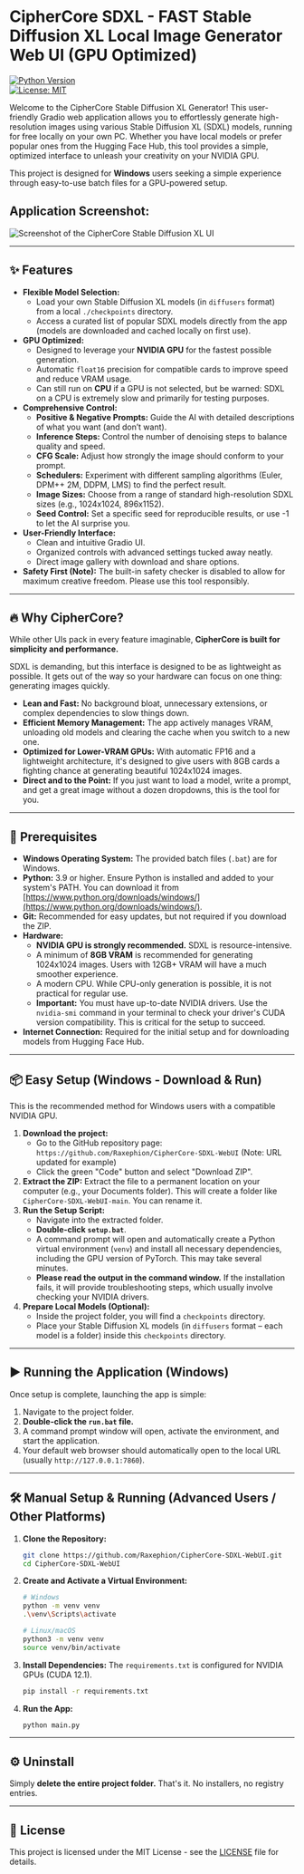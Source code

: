 # CipherCore SDXL - FAST Stable Diffusion XL Local Image Generator Web UI (GPU Optimized)
[![Python Version](https://img.shields.io/badge/python-3.9+-blue.svg)](https://www.python.org/downloads/)  
[![License: MIT](https://img.shields.io/badge/License-MIT-yellow.svg)](https://opensource.org/licenses/MIT)

Welcome to the CipherCore Stable Diffusion XL Generator! This user-friendly Gradio web application allows you to effortlessly generate high-resolution images using various Stable Diffusion XL (SDXL) models, running for free locally on your own PC. Whether you have local models or prefer popular ones from the Hugging Face Hub, this tool provides a simple, optimized interface to unleash your creativity on your NVIDIA GPU.

This project is designed for **Windows** users seeking a simple experience through easy-to-use batch files for a GPU-powered setup.

## Application Screenshot:
![Screenshot of the CipherCore Stable Diffusion XL UI](images/ciphercore01.png)

---

## ✨ Features
- **Flexible Model Selection:**
  - Load your own Stable Diffusion XL models (in `diffusers` format) from a local `./checkpoints` directory.
  - Access a curated list of popular SDXL models directly from the app (models are downloaded and cached locally on first use).
- **GPU Optimized:**
  - Designed to leverage your **NVIDIA GPU** for the fastest possible generation.
  - Automatic `float16` precision for compatible cards to improve speed and reduce VRAM usage.
  - Can still run on **CPU** if a GPU is not selected, but be warned: SDXL on a CPU is extremely slow and primarily for testing purposes.
- **Comprehensive Control:**
  - **Positive & Negative Prompts:** Guide the AI with detailed descriptions of what you want (and don’t want).
  - **Inference Steps:** Control the number of denoising steps to balance quality and speed.
  - **CFG Scale:** Adjust how strongly the image should conform to your prompt.
  - **Schedulers:** Experiment with different sampling algorithms (Euler, DPM++ 2M, DDPM, LMS) to find the perfect result.
  - **Image Sizes:** Choose from a range of standard high-resolution SDXL sizes (e.g., 1024x1024, 896x1152).
  - **Seed Control:** Set a specific seed for reproducible results, or use -1 to let the AI surprise you.
- **User-Friendly Interface:**
  - Clean and intuitive Gradio UI.
  - Organized controls with advanced settings tucked away neatly.
  - Direct image gallery with download and share options.
- **Safety First (Note):** The built-in safety checker is disabled to allow for maximum creative freedom. Please use this tool responsibly.

---

## 🔥 Why CipherCore?
While other UIs pack in every feature imaginable, **CipherCore is built for simplicity and performance.**

SDXL is demanding, but this interface is designed to be as lightweight as possible. It gets out of the way so your hardware can focus on one thing: generating images quickly.

- **Lean and Fast:** No background bloat, unnecessary extensions, or complex dependencies to slow things down.
- **Efficient Memory Management:** The app actively manages VRAM, unloading old models and clearing the cache when you switch to a new one.
- **Optimized for Lower-VRAM GPUs:** With automatic FP16 and a lightweight architecture, it's designed to give users with 8GB cards a fighting chance at generating beautiful 1024x1024 images.
- **Direct and to the Point:** If you just want to load a model, write a prompt, and get a great image without a dozen dropdowns, this is the tool for you.

---

## 🚀 Prerequisites
- **Windows Operating System:** The provided batch files (`.bat`) are for Windows.
- **Python:** 3.9 or higher. Ensure Python is installed and added to your system's PATH. You can download it from [https://www.python.org/downloads/windows/](https://www.python.org/downloads/windows/).
- **Git:** Recommended for easy updates, but not required if you download the ZIP.
- **Hardware:**
  - **NVIDIA GPU is strongly recommended.** SDXL is resource-intensive.
  - A minimum of **8GB VRAM** is recommended for generating 1024x1024 images. Users with 12GB+ VRAM will have a much smoother experience.
  - A modern CPU. While CPU-only generation is possible, it is not practical for regular use.
  - **Important:** You must have up-to-date NVIDIA drivers. Use the `nvidia-smi` command in your terminal to check your driver's CUDA version compatibility. This is critical for the setup to succeed.
- **Internet Connection:** Required for the initial setup and for downloading models from Hugging Face Hub.

---

## 📦 Easy Setup (Windows - Download & Run)
This is the recommended method for Windows users with a compatible NVIDIA GPU.

1.  **Download the project:**
    *   Go to the GitHub repository page: `https://github.com/Raxephion/CipherCore-SDXL-WebUI` (Note: URL updated for example)
    *   Click the green "Code" button and select "Download ZIP".
2.  **Extract the ZIP:** Extract the file to a permanent location on your computer (e.g., your Documents folder). This will create a folder like `CipherCore-SDXL-WebUI-main`. You can rename it.
3.  **Run the Setup Script:**
    *   Navigate into the extracted folder.
    *   **Double-click `setup.bat`**.
    *   A command prompt will open and automatically create a Python virtual environment (`venv`) and install all necessary dependencies, including the GPU version of PyTorch. This may take several minutes.
    *   **Please read the output in the command window.** If the installation fails, it will provide troubleshooting steps, which usually involve checking your NVIDIA drivers.
4.  **Prepare Local Models (Optional):**
    *   Inside the project folder, you will find a `checkpoints` directory.
    *   Place your Stable Diffusion XL models (in `diffusers` format – each model is a folder) inside this `checkpoints` directory.

---

## ▶️ Running the Application (Windows)
Once setup is complete, launching the app is simple:

1.  Navigate to the project folder.
2.  **Double-click the `run.bat` file.**
3.  A command prompt window will open, activate the environment, and start the application.
4.  Your default web browser should automatically open to the local URL (usually `http://127.0.0.1:7860`).

---

## 🛠️ Manual Setup & Running (Advanced Users / Other Platforms)
1.  **Clone the Repository:**
    ```bash
    git clone https://github.com/Raxephion/CipherCore-SDXL-WebUI.git
    cd CipherCore-SDXL-WebUI
    ```
2.  **Create and Activate a Virtual Environment:**
    ```bash
    # Windows
    python -m venv venv
    .\venv\Scripts\activate

    # Linux/macOS
    python3 -m venv venv
    source venv/bin/activate
    ```
3.  **Install Dependencies:** The `requirements.txt` is configured for NVIDIA GPUs (CUDA 12.1).
    ```bash
    pip install -r requirements.txt
    ```
4.  **Run the App:**
    ```bash
    python main.py
    ```

---

## ⚙️ Uninstall
Simply **delete the entire project folder.** That's it. No installers, no registry entries.

---

## 📄 License
This project is licensed under the MIT License - see the [LICENSE](https://opensource.org/licenses/MIT) file for details.
